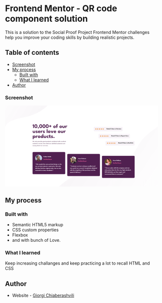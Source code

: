 # Frontend Mentor - QR code component solution

This is a solution to the Social Proof Project Frontend Mentor challenges help you improve your coding skills by building realistic projects. 

## Table of contents

  - [Screenshot](#screenshot)
- [My process](#my-process)
  - [Built with](#built-with)
  - [What I learned](#what-i-learned)
- [Author](#author)

### Screenshot

![](./images/Screenshot%202023-09-10%20111705.png)

## My process

### Built with

- Semantic HTML5 markup
- CSS custom properties
- Flexbox
- and with bunch of Love.




### What I learned

Keep increasing challanges and keep practicing a lot to recall HTML and CSS 

## Author

- Website - [Giorgi Chiaberashvili](https://giorgichiaberashvili.github.io/)


